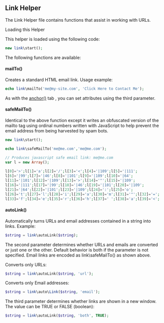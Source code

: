 ## Link Helper

The Link Helper file contains functions that assist in working with URLs.

Loading this Helper

This helper is loaded using the following code:

```php
new link\start();
```
The following functions are available:

#### mailTo()

Creates a standard HTML email link. Usage example:

```php
echo link\mailTo('me@my-site.com', 'Click Here to Contact Me');

```
As with the [anchor()](/ob/url/releases/0.0.1/) tab , you can set attributes using the third parameter.

#### safeMailTo()

Identical to the above function except it writes an obfuscated version of the mailto tag using ordinal numbers written with JavaScript to help prevent the email address from being harvested by spam bots.

```php
new link\start();

echo link\safeMailTo('me@me.com','me@me.com');  

// Produces javascript safe email link: me@me.com
var l = new Array();
 
l[0]='>';l[1]='a';l[2]='/';l[3]='<';l[4]='|109';l[5]='|111';
l[6]='|99';l[7]='|46';l[8]='|101';l[9]='|109';l[10]='|64';
l[11]='|101';l[12]='|109';l[13]='>';l[14]='"';l[15]='|109';
l[16]='|111';l[17]='|99';l[18]='|46';l[19]='|101';l[20]='|109';
l[21]='|64';l[22]='|101';l[23]='|109';l[24]=':';l[25]='o';
l[26]='t';l[27]='l';l[28]='i';l[29]='a';l[30]='m';l[31]='"';l[32]='=';
l[33]='f';l[34]='e';l[35]='r';l[36]='h';l[37]=' ';l[38]='a';l[39]='<';
```

#### autoLink()

Automatically turns URLs and email addresses contained in a string into links. Example:

```php
$string = link\autoLink($string);
```

The second parameter determines whether URLs and emails are converted or just one or the other. Default behavior is both if the parameter is not specified. Email links are encoded as link\safeMailTo() as shown above.

Converts only URLs:

```php
$string = link\autoLink($string, 'url');
```

Converts only Email addresses:

```php
$string = link\auto\Link($string, 'email');
```

The third parameter determines whether links are shown in a new window. The value can be TRUE or FALSE (boolean):

```php
$string = link\autoLink($string, 'both', TRUE);
```